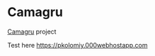 # Camagru

[Camagru](https://github.com/pkolomiy/UNIT_Factory/blob/master/Camagru/camagru.en.pdf) project

Test here https://pkolomiy.000webhostapp.com

